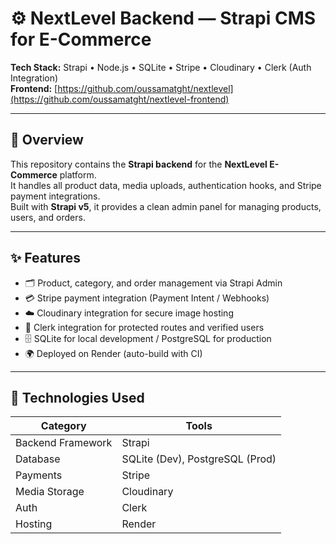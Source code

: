 # ⚙️ NextLevel Backend — Strapi CMS for E-Commerce

**Tech Stack:** Strapi • Node.js • SQLite • Stripe • Cloudinary • Clerk (Auth Integration)  
**Frontend:** [https://github.com/oussamatght/nextlevel](https://github.com/oussamatght/nextlevel-frontend)

---

## 📖 Overview

This repository contains the **Strapi backend** for the **NextLevel E-Commerce** platform.  
It handles all product data, media uploads, authentication hooks, and Stripe payment integrations.  
Built with **Strapi v5**, it provides a clean admin panel for managing products, users, and orders.

---

## ✨ Features

- 🗂️ Product, category, and order management via Strapi Admin  
- 💳 Stripe payment integration (Payment Intent / Webhooks)  
- ☁️ Cloudinary integration for secure image hosting  
- 🔐 Clerk integration for protected routes and verified users  
- 🗄️ SQLite for local development / PostgreSQL for production  
- 🌍 Deployed on Render (auto-build with CI)

---

## 🧠 Technologies Used

| Category | Tools |
|-----------|-------|
| Backend Framework | Strapi |
| Database | SQLite (Dev), PostgreSQL (Prod) |
| Payments | Stripe |
| Media Storage | Cloudinary |
| Auth | Clerk |
| Hosting | Render |


